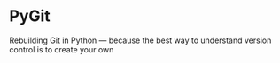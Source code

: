 # PyGit
Rebuilding Git in Python — because the best way to understand version control is to create your own
